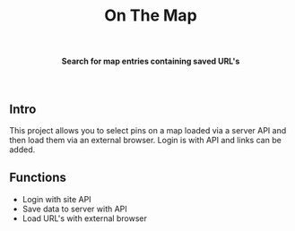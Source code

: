 <h1 align="center"> On The Map </h1> <br>

<h4 align="center">Search for map entries containing saved URL's</h4> <br>
 

## Intro

This project allows you to select pins on a map loaded via a server API and then load them via an external browser. Login is with API and links can be added. 


## Functions 
* Login with site API
* Save data to server with API
* Load URL's with external browser



